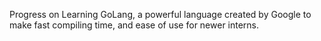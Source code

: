 Progress on Learning GoLang, a powerful language created by Google to make fast compiling time, and ease of use for newer interns.
